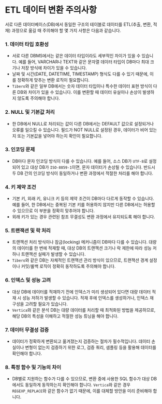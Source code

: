 # ETL 데이터 변환 주의사항

서로 다른 데이터베이스(DB)에서 동일한 구조의 테이블로 데이터를 ETL(추출, 변환, 적재) 과정으로 옮길 때 주의해야 할 몇 가지 사항은 다음과 같습니다.

### 1. 데이터 타입 호환성

- 서로 다른 DBMS에서는 같은 데이터 타입이라도 세부적인 차이가 있을 수 있습니다. 예를 들어, VARCHAR나 TEXT와 같은 문자열 데이터 타입이 DB마다 최대 크기나 저장 방식에 차이가 있을 수 있습니다.
- 날짜 및 시간(DATE, DATETIME, TIMESTAMP) 형식도 다를 수 있기 때문에, 이를 정확하게 맞추는 변환 로직이 필요합니다.
- `Tibero`와 같은 일부 DB에서는 숫자 데이터 타입이나 특수한 데이터 표현 방식이 다른 DB와 차이가 있을 수 있습니다. 이를 변환할 때 데이터 유실이나 손상이 발생하지 않도록 주의해야 합니다.

### 2. NULL 및 기본값 처리

- 한 DB에서 NULL로 처리되는 값이 다른 DB에서는 DEFAULT 값으로 설정되거나 오류를 일으킬 수 있습니다. 필드가 NOT NULL로 설정된 경우, 데이터가 비어 있는지 또는 기본값을 넣어야 하는지 확인이 필요합니다.

### 3. 인코딩 문제

- DB마다 문자 인코딩 방식이 다를 수 있습니다. 예를 들어, 소스 DB가 `UTF-8`로 설정되어 있고 대상 DB가 `ISO-8859-1`이면, 문자 데이터가 손상될 수 있습니다. 반드시 두 DB 간의 인코딩 방식이 동일하거나 변환 과정에서 적절한 처리를 해야 합니다.

### 4. 키 제약 조건

- 기본 키, 외래 키, 유니크 키 등의 제약 조건이 DB마다 다르게 동작할 수 있습니다. 예를 들어, 한 DB에서는 중복된 기본 키를 허용하지 않지만 다른 DB에서는 허용할 수 있으므로 이 부분을 정확히 맞추어야 합니다.
- 외래 키가 있는 경우 관련된 참조 무결성도 변환 과정에서 유지되도록 해야 합니다.

### 5. 트랜잭션 및 락 처리

- 트랜잭션 처리 방식이나 잠금(locking) 메커니즘이 DB마다 다를 수 있습니다. 대량의 데이터를 한 번에 적재할 때, 대상 DB의 트랜잭션 크기나 락 제한에 따라 성능 저하나 트랜잭션 실패가 발생할 수 있습니다.
- `Tibero`와 같은 DB는 자체적인 트랜잭션 관리 방식이 있으므로, 트랜잭션 경계 설정이나 커밋/롤백 로직이 정확히 동작하도록 주의해야 합니다.

### 6. 인덱스 및 성능 고려

- 대상 DB에 데이터를 적재하기 전에 인덱스가 미리 생성되어 있다면 대량 데이터 적재 시 성능 저하가 발생할 수 있습니다. 적재 후에 인덱스를 생성하거나, 인덱스 재구성을 고려할 필요가 있습니다.
- `Vertica`와 같은 분석 DB는 대량 데이터를 처리할 때 최적화된 방법을 제공하므로, 해당 DB의 특성을 이해하고 적절한 성능 튜닝을 해야 합니다.

### 7. 데이터 무결성 검증

- 데이터가 정확하게 변환되고 옮겨졌는지 검증하는 절차가 필수적입니다. 데이터 손실이나 변형이 없는지 검증하기 위한 로그, 검증 쿼리, 샘플링 등을 활용해 데이터를 확인해야 합니다.

### 8. 특정 함수 및 기능의 차이

- DB별로 지원하는 함수가 다를 수 있으므로, 변환 중에 사용한 SQL 함수가 대상 DB에서도 동일하게 동작하는지 확인해야 합니다. `Vertica`와 같은 경우 `REGEXP_REPLACE`와 같은 함수가 없기 때문에, 이를 대체할 방안을 미리 준비해야 합니다.
